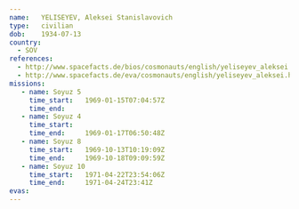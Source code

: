 ```yaml
---
name:	YELISEYEV, Aleksei Stanislavovich 
type:	civilian
dob:	1934-07-13
country:
  - SOV
references:
  - http://www.spacefacts.de/bios/cosmonauts/english/yeliseyev_aleksei.htm
  - http://www.spacefacts.de/eva/cosmonauts/english/yeliseyev_aleksei.htm
missions:
   - name: Soyuz 5
     time_start:   1969-01-15T07:04:57Z
     time_end:     
   - name: Soyuz 4
     time_start:   
     time_end:     1969-01-17T06:50:48Z
   - name: Soyuz 8
     time_start:   1969-10-13T10:19:09Z
     time_end:     1969-10-18T09:09:59Z
   - name: Soyuz 10
     time_start:   1971-04-22T23:54:06Z
     time_end:     1971-04-24T23:41Z
evas:
---
```

